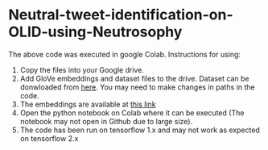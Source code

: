 # Neutral-tweet-identification-on-OLID-using-Neutrosophy
The above code was executed in google Colab.
Instructions for using:
1. Copy the files into your Google drive.
2. Add GloVe embeddings and dataset files to the drive. Dataset can be donwloaded from [here](https://sites.google.com/site/offensevalsharedtask/olid). You may need to make changes in paths in the code.
3. The embeddings are available at [this link](https://nlp.stanford.edu/projects/glove/)
4. Open the python notebook on Colab where it can be executed (The notebook may not open in Github due to large size).
5. The code has been run on tensorflow 1.x and may not work as expected on tensorflow 2.x
